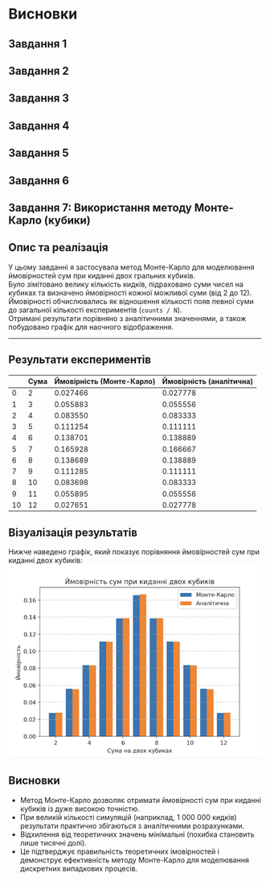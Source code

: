 # Висновки

## Завдання 1

## Завдання 2

## Завдання 3

## Завдання 4

## Завдання 5

## Завдання 6

## Завдання 7: Використання методу Монте-Карло (кубики)

## Опис та реалізація

У цьому завданні я застосувала метод Монте-Карло для моделювання ймовірностей сум при киданні двох гральних кубиків.  
Було зімітовано велику кількість кидків, підраховано суми чисел на кубиках та визначено ймовірності кожної можливої суми (від 2 до 12).  
Ймовірності обчислювались як відношення кількості появ певної суми до загальної кількості експериментів (`counts / N`).  
Отримані результати порівняно з аналітичними значеннями, а також побудовано графік для наочного відображення.  

---

## Результати експериментів

|     | Сума | Ймовірність (Монте-Карло) | Ймовірність (аналітична) |
|-----|------|---------------------------|-------------------------|
| 0   | 2    | 0.027466                  | 0.027778                |
| 1   | 3    | 0.055883                  | 0.055556                |
| 2   | 4    | 0.083550                  | 0.083333                |
| 3   | 5    | 0.111254                  | 0.111111                |
| 4   | 6    | 0.138701                  | 0.138889                |
| 5   | 7    | 0.165928                  | 0.166667                |
| 6   | 8    | 0.138689                  | 0.138889                |
| 7   | 9    | 0.111285                  | 0.111111                |
| 8   | 10   | 0.083698                  | 0.083333                |
| 9   | 11   | 0.055895                  | 0.055556                |
| 10  | 12   | 0.027651                  | 0.027778                |

## Візуалізація результатів

Нижче наведено графік, який показує порівняння ймовірностей сум при киданні двох кубиків:
![Ймовірності сум при киданні двох кубиків](images/Monte_Carlo_probability_graph.png)

## Висновки

- Метод Монте-Карло дозволяє отримати ймовірності сум при киданні кубиків із дуже високою точністю.  
- При великій кількості симуляцій (наприклад, 1 000 000 кидків) результати практично збігаються з аналітичними розрахунками.  
- Відхилення від теоретичних значень мінімальні (похибка становить лише тисячні долі).  
- Це підтверджує правильність теоретичних імовірностей і демонструє ефективність методу Монте-Карло для моделювання дискретних випадкових процесів.
